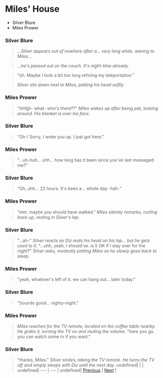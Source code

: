 # Miles' House
- Silver Blure
- Miles Prower

### Silver Blure

> *...Silver appears out of nowhere after a... very long while, waving to Miles...*

> *...he's passed out on the couch. It's night-time already.*

> "oh. Maybe I took a bit too long refining my teleportation."

> *Silver sits down next to Miles, patting his head softly.*

### Miles Prower

> "hhfgh- what- who's there??" *Miles wakes up after being pat, looking around. His blanket is over his face.*

### Silver Blure

> "Oh-! Sorry, I woke you up. I just got here."

### Miles Prower

> "...uh-huh... uhh... how long has it been since you've last messaged me?"

### Silver Blure

> "Oh, uhh... 22 hours. It's been a... whole day- hah-"

### Miles Prower

> "mm. maybe you should have walked." *Miles silently remarks, curling back up, resting in Silver's lap.*

### Silver Blure

> "...ah-" *Silver reacts as Diz rests his head on his lap... but he gets used to it.* "...uhh, yeah, I should've. is it OK if I stay over for the night?" *Silver asks, modestly petting Miles as he slowly goes back to sleep.*

### Miles Prower

> "yeah, whatever's left of it. we can hang out... later today."

### Silver Blure

> "Sounds good... nighty-night."

### Miles Prower

> *Miles reaches for the TV remote, located on the coffee table nearby. He grabs it, turning the TV on and muting the volume.* "here you go. you can watch some tv if you want."

### Silver Blure

> "thanks, Miles." *Silver smiles, taking the TV remote. He turns the TV off and simply sleeps with Diz until the next day.*
undefined|  |  |
undefined| --- | --- |
undefined| [Previous](https://meowcatheorange.github.io/Dizzy-AU/story/human-readable/AAC_MilesHouse) | [Next](https://meowcatheorange.github.io/Dizzy-AU/story/human-readable/AAE_MilesHouse) |